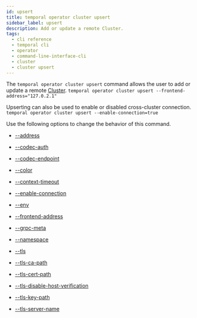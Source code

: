 ```yaml
---
id: upsert
title: temporal operator cluster upsert
sidebar_label: upsert
description: Add or update a remote Cluster.
tags:
  - cli reference
  - temporal cli
  - operator
  - command-line-interface-cli
  - cluster
  - cluster upsert
---
```


The `temporal operator cluster upsert` command allows the user to add or update a remote [Cluster](/concepts/what-is-a-temporal-cluster).
`temporal operator cluster upsert --frontend-address="127.0.2.1"`

Upserting can also be used to enable or disabled cross-cluster connection.
`temporal operator cluster upsert --enable-connection=true`

Use the following options to change the behavior of this command.

- [--address](/cli/cmd-options/address)

- [--codec-auth](/cli/cmd-options/codec-auth)

- [--codec-endpoint](/cli/cmd-options/codec-endpoint)

- [--color](/cli/cmd-options/color)

- [--context-timeout](/cli/cmd-options/context-timeout)

- [--enable-connection](/cli/cmd-options/enable-connection)

- [--env](/cli/cmd-options/env)

- [--frontend-address](/cli/cmd-options/frontend-address)

- [--grpc-meta](/cli/cmd-options/grpc-meta)

- [--namespace](/cli/cmd-options/namespace)

- [--tls](/cli/cmd-options/tls)

- [--tls-ca-path](/cli/cmd-options/tls-ca-path)

- [--tls-cert-path](/cli/cmd-options/tls-cert-path)

- [--tls-disable-host-verification](/cli/cmd-options/tls-disable-host-verification)

- [--tls-key-path](/cli/cmd-options/tls-key-path)

- [--tls-server-name](/cli/cmd-options/tls-server-name)
